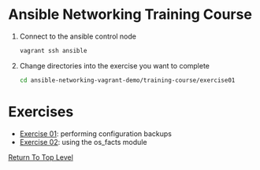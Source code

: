 # Ansible Networking Training Course

1. Connect to the ansible control node

   ```bash
   vagrant ssh ansible
   ```

2. Change directories into the exercise you want to complete

   ```bash
   cd ansible-networking-vagrant-demo/training-course/exercise01
   ```

# Exercises

- [Exercise 01](exercise01/README.md): performing configuration backups
- [Exercise 02](exercise02/README.md): using the os_facts module

[Return To Top Level](../README.md)
